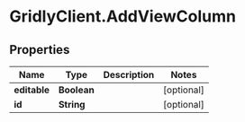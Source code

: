 # GridlyClient.AddViewColumn

## Properties

Name | Type | Description | Notes
------------ | ------------- | ------------- | -------------
**editable** | **Boolean** |  | [optional] 
**id** | **String** |  | [optional] 


